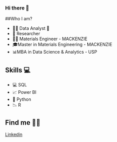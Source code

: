 ### Hi there 👋

##Who I am?

 * 👩‍💻 Data Analyst 🥰
 * 🔬 Researcher
 * 👩‍🎓 Materials Engineer - MACKENZIE
 * 🎓Master in Materials Engineering - MACKENZIE
 * 📊MBA in Data Science & Analytics - USP
 
## Skills 💻

* 💻 SQL
* 📈 Power BI
* 🐍 Python
* 📉 R

## Find me 💁‍♀️

[Linkedin]( https://www.linkedin.com/in/michellecorrêa/)

